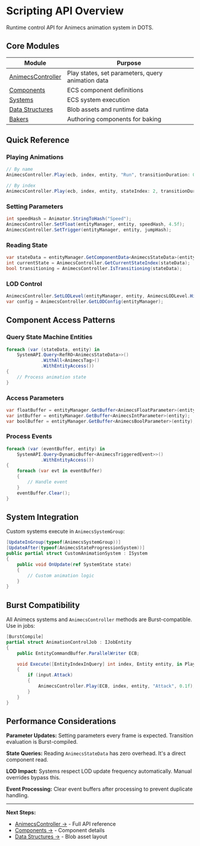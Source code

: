 # Scripting API Overview

Runtime control API for Animecs animation system in DOTS.

## Core Modules

| Module | Purpose |
|--------|---------|
| [AnimecsController](controller.md) | Play states, set parameters, query animation data |
| [Components](components.md) | ECS component definitions |
| [Systems](systems.md) | ECS system execution |
| [Data Structures](data-structures.md) | Blob assets and runtime data |
| [Bakers](baker.md) | Authoring components for baking |

## Quick Reference

### Playing Animations

```csharp
// By name
AnimecsController.Play(ecb, index, entity, "Run", transitionDuration: 0.3f);

// By index
AnimecsController.Play(ecb, index, entity, stateIndex: 2, transitionDuration: 0.3f);
```

### Setting Parameters

```csharp
int speedHash = Animator.StringToHash("Speed");
AnimecsController.SetFloat(entityManager, entity, speedHash, 4.5f);
AnimecsController.SetTrigger(entityManager, entity, jumpHash);
```

### Reading State

```csharp
var stateData = entityManager.GetComponentData<AnimecsStateData>(entity);
int currentState = AnimecsController.GetCurrentStateIndex(stateData);
bool transitioning = AnimecsController.IsTransitioning(stateData);
```

### LOD Control

```csharp
AnimecsController.SetLODLevel(entityManager, entity, AnimecsLODLevel.High);
var config = AnimecsController.GetLODConfig(entityManager);
```

## Component Access Patterns

### Query State Machine Entities

```csharp
foreach (var (stateData, entity) in 
    SystemAPI.Query<RefRO<AnimecsStateData>>()
             .WithAll<AnimecsTag>()
             .WithEntityAccess())
{
    // Process animation state
}
```

### Access Parameters

```csharp
var floatBuffer = entityManager.GetBuffer<AnimecsFloatParameter>(entity);
var intBuffer = entityManager.GetBuffer<AnimecsIntParameter>(entity);
var boolBuffer = entityManager.GetBuffer<AnimecsBoolParameter>(entity);
```

### Process Events

```csharp
foreach (var (eventBuffer, entity) in 
    SystemAPI.Query<DynamicBuffer<AnimecsTriggeredEvent>>()
             .WithEntityAccess())
{
    foreach (var evt in eventBuffer)
    {
        // Handle event
    }
    eventBuffer.Clear();
}
```

## System Integration

Custom systems execute in `AnimecsSystemGroup`:

```csharp
[UpdateInGroup(typeof(AnimecsSystemGroup))]
[UpdateAfter(typeof(AnimecsStateProgressionSystem))]
public partial struct CustomAnimationSystem : ISystem
{
    public void OnUpdate(ref SystemState state)
    {
        // Custom animation logic
    }
}
```

## Burst Compatibility

All Animecs systems and `AnimecsController` methods are Burst-compatible. Use in jobs:

```csharp
[BurstCompile]
partial struct AnimationControlJob : IJobEntity
{
    public EntityCommandBuffer.ParallelWriter ECB;

    void Execute([EntityIndexInQuery] int index, Entity entity, in PlayerInput input)
    {
        if (input.Attack)
        {
            AnimecsController.Play(ECB, index, entity, "Attack", 0.1f);
        }
    }
}
```

## Performance Considerations

**Parameter Updates:** Setting parameters every frame is expected. Transition evaluation is Burst-compiled.

**State Queries:** Reading `AnimecsStateData` has zero overhead. It's a direct component read.

**LOD Impact:** Systems respect LOD update frequency automatically. Manual overrides bypass this.

**Event Processing:** Clear event buffers after processing to prevent duplicate handling.

---

**Next Steps:**

- [AnimecsController →](controller.md) - Full API reference
- [Components →](components.md) - Component details
- [Data Structures →](data-structures.md) - Blob asset layout
